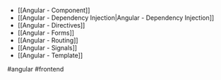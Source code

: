 * [[Angular - Component]]
* [[Angular - Dependency Injection|Angular - Dependency Injection]]
* [[Angular - Directives]]
* [[Angular - Forms]]
* [[Angular - Routing]]
* [[Angular - Signals]]
* [[Angular - Template]]

#angular #frontend
